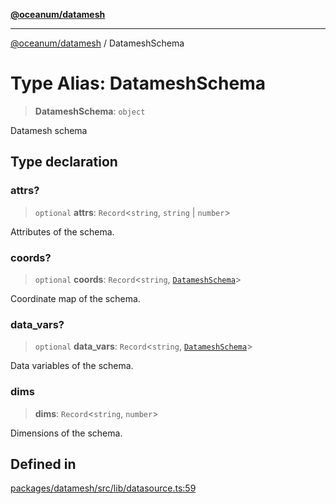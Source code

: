 [**@oceanum/datamesh**](../README.md)

***

[@oceanum/datamesh](../README.md) / DatameshSchema

# Type Alias: DatameshSchema

> **DatameshSchema**: `object`

Datamesh schema

## Type declaration

### attrs?

> `optional` **attrs**: `Record`\<`string`, `string` \| `number`\>

Attributes of the schema.

### coords?

> `optional` **coords**: `Record`\<`string`, [`DatameshSchema`](DatameshSchema.md)\>

Coordinate map of the schema.

### data\_vars?

> `optional` **data\_vars**: `Record`\<`string`, [`DatameshSchema`](DatameshSchema.md)\>

Data variables of the schema.

### dims

> **dims**: `Record`\<`string`, `number`\>

Dimensions of the schema.

## Defined in

[packages/datamesh/src/lib/datasource.ts:59](https://github.com/oceanum-io/oceanum-js/blob/b819c1f297a41b7ce9644bbdd1734c693df7b2fd/packages/datamesh/src/lib/datasource.ts#L59)
